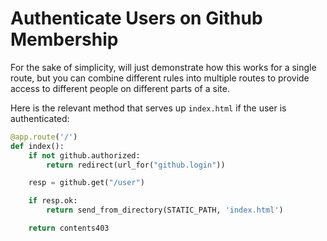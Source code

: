 # Authenticate Users on Github Membership

For the sake of simplicity, will just demonstrate how this 
works for a single route, but you can combine different 
rules into multiple routes to provide access to different
people on different parts of a site.

Here is the relevant method that serves up `index.html` 
if the user is authenticated:

```python
@app.route('/')
def index():
    if not github.authorized:
        return redirect(url_for("github.login"))

    resp = github.get("/user")

    if resp.ok:
        return send_from_directory(STATIC_PATH, 'index.html')

    return contents403
```


